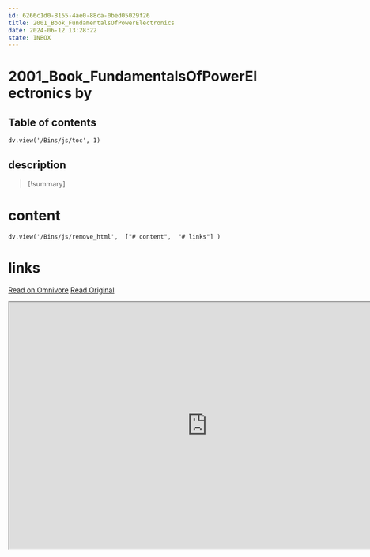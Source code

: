 ```yaml
---
id: 6266c1d0-8155-4ae0-88ca-0bed05029f26
title: 2001_Book_FundamentalsOfPowerElectronics
date: 2024-06-12 13:28:22
state: INBOX
---
```


# 2001_Book_FundamentalsOfPowerElectronics by 
## Table of contents
```dataviewjs 
dv.view('/Bins/js/toc', 1) 
```


## description
>[!summary] 
> 


# content
```dataviewjs 
dv.view('/Bins/js/remove_html',  ["# content",  "# links"] ) 
```




# links
[Read on Omnivore](https://omnivore.app/me/u-a-845459-b-a-912-4-e-2-d-b-774-9-ff-61-a-00-f-185-2001-book-fu-1900bfdd1ff)
[Read Original](https://omnivore.app/attachments/u/a845459b-a912-4e2d-b774-9ff61a00f185/2001_Book_FundamentalsOfPowerElectronics.pdf)

<iframe src="https://omnivore.app/attachments/u/a845459b-a912-4e2d-b774-9ff61a00f185/2001_Book_FundamentalsOfPowerElectronics.pdf"  width="800" height="500"></iframe>
